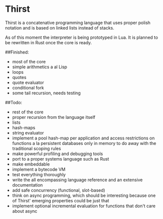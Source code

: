 # Thirst
Thirst is a concatenative programming language that uses proper polish notation and is based on linked lists instead of stacks.

As of this moment the interpreter is being prototyped in Lua. It is planned to be rewritten in Rust once the core is ready.

##Finished:
* most of the core
* simple arithmetics a al Lisp
* loops
* quotes
* quote evaluator
* conditional fork
* some tail recursion, needs testing

##Todo:
* rest of the core
* proper recursion from the language itself
* lists
* hash-maps
* string evaluator
* implement a pool hash-map per application and access restrictions on functions a la persistent databases only in memory to do away with the traditional scoping rules
* make powerful profiling and debugging tools
* port to a proper systems language such as Rust
* make embeddable
* implement a bytecode VM
* test everything thoroughly
* write the all encompassing language reference and an extensive documentation
* add safe concurrency (functional, slot-based)
* think on async programming, which should be interesting because one of Thirst' emerging properties could be just that
* implement optional incremental evaluation for functions that don't care about async